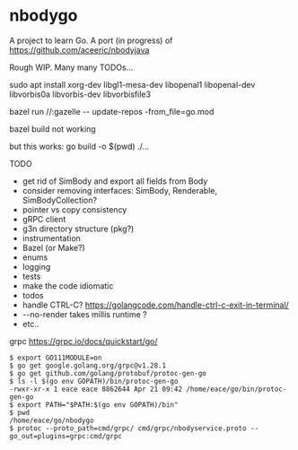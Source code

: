 # nbodygo

A project to learn Go. A port (in progress) of https://github.com/aceeric/nbodyjava
 
Rough WIP. Many many TODOs...

sudo apt install xorg-dev libgl1-mesa-dev libopenal1 libopenal-dev \
 libvorbis0a libvorbis-dev libvorbisfile3

bazel run //:gazelle -- update-repos -from_file=go.mod

bazel build not working

but this works:
go build -o $(pwd) ./...

TODO

- get rid of SimBody and export all fields from Body
- consider removing interfaces: SimBody, Renderable, SimBodyCollection?
- pointer vs copy consistency
- gRPC client
- g3n directory structure (pkg?)
- instrumentation
- Bazel (or Make?)
- enums
- logging
- tests
- make the code idiomatic
- todos
- handle CTRL-C? https://golangcode.com/handle-ctrl-c-exit-in-terminal/
- --no-render takes millis runtime ?
- etc..

grpc
https://grpc.io/docs/quickstart/go/
```
$ export GO111MODULE=on
$ go get google.golang.org/grpc@v1.28.1
$ go get github.com/golang/protobuf/protoc-gen-go
$ ls -l $(go env GOPATH)/bin/protoc-gen-go 
-rwxr-xr-x 1 eace eace 8862644 Apr 21 09:42 /home/eace/go/bin/protoc-gen-go
$ export PATH="$PATH:$(go env GOPATH)/bin"
$ pwd
/home/eace/go/nbodygo
$ protoc --proto_path=cmd/grpc/ cmd/grpc/nbodyservice.proto --go_out=plugins=grpc:cmd/grpc
```


